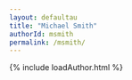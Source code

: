 ```yaml
---
layout: defaultau
title: "Michael Smith"
authorId: msmith
permalink: /msmith/
---
```

{% include loadAuthor.html %}
<script>
    $(document).ready(function(){
        showAuthorBio('{{ page.authorId }}');
   });
</script>
